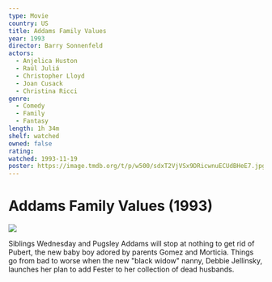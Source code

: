 ```yaml
---
type: Movie
country: US
title: Addams Family Values
year: 1993
director: Barry Sonnenfeld
actors:
  - Anjelica Huston
  - Raúl Juliá
  - Christopher Lloyd
  - Joan Cusack
  - Christina Ricci
genre:
  - Comedy
  - Family
  - Fantasy
length: 1h 34m
shelf: watched
owned: false
rating:
watched: 1993-11-19
poster: https://image.tmdb.org/t/p/w500/sdxT2VjVSx9DRicwnuECUdBHeE7.jpg
---
```


# Addams Family Values (1993)

![](https://image.tmdb.org/t/p/w500/sdxT2VjVSx9DRicwnuECUdBHeE7.jpg)

Siblings Wednesday and Pugsley Addams will stop at nothing to get rid of Pubert, the new baby boy adored by parents Gomez and Morticia. Things go from bad to worse when the new "black widow" nanny, Debbie Jellinsky, launches her plan to add Fester to her collection of dead husbands.
